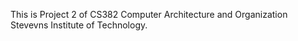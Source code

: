 This is Project 2 of CS382 Computer Architecture and Organization Stevevns Institute of Technology. 
